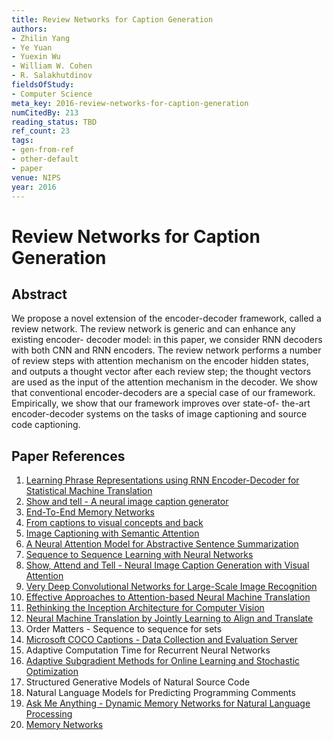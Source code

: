 ```yaml
---
title: Review Networks for Caption Generation
authors:
- Zhilin Yang
- Ye Yuan
- Yuexin Wu
- William W. Cohen
- R. Salakhutdinov
fieldsOfStudy:
- Computer Science
meta_key: 2016-review-networks-for-caption-generation
numCitedBy: 213
reading_status: TBD
ref_count: 23
tags:
- gen-from-ref
- other-default
- paper
venue: NIPS
year: 2016
---
```


# Review Networks for Caption Generation

## Abstract

We propose a novel extension of the encoder-decoder framework, called a review network. The review network is generic and can enhance any existing encoder- decoder model: in this paper, we consider RNN decoders with both CNN and RNN encoders. The review network performs a number of review steps with attention mechanism on the encoder hidden states, and outputs a thought vector after each review step; the thought vectors are used as the input of the attention mechanism in the decoder. We show that conventional encoder-decoders are a special case of our framework. Empirically, we show that our framework improves over state-of- the-art encoder-decoder systems on the tasks of image captioning and source code captioning.

## Paper References

1. [Learning Phrase Representations using RNN Encoder-Decoder for Statistical Machine Translation](2014-learning-phrase-representations-using-rnn-encoder-decoder-for-statistical-machine-translation)
2. [Show and tell - A neural image caption generator](2015-show-and-tell-a-neural-image-caption-generator)
3. [End-To-End Memory Networks](2015-end-to-end-memory-networks)
4. [From captions to visual concepts and back](2015-from-captions-to-visual-concepts-and-back)
5. [Image Captioning with Semantic Attention](2016-image-captioning-with-semantic-attention)
6. [A Neural Attention Model for Abstractive Sentence Summarization](2015-a-neural-attention-model-for-abstractive-sentence-summarization)
7. [Sequence to Sequence Learning with Neural Networks](2014-sequence-to-sequence-learning-with-neural-networks)
8. [Show, Attend and Tell - Neural Image Caption Generation with Visual Attention](2015-show-attend-and-tell-neural-image-caption-generation-with-visual-attention)
9. [Very Deep Convolutional Networks for Large-Scale Image Recognition](2015-very-deep-convolutional-networks-for-large-scale-image-recognition)
10. [Effective Approaches to Attention-based Neural Machine Translation](2015-effective-approaches-to-attention-based-neural-machine-translation)
11. [Rethinking the Inception Architecture for Computer Vision](2016-rethinking-the-inception-architecture-for-computer-vision)
12. [Neural Machine Translation by Jointly Learning to Align and Translate](2015-neural-machine-translation-by-jointly-learning-to-align-and-translate)
13. Order Matters - Sequence to sequence for sets
14. [Microsoft COCO Captions - Data Collection and Evaluation Server](2015-microsoft-coco-captions-data-collection-and-evaluation-server)
15. Adaptive Computation Time for Recurrent Neural Networks
16. [Adaptive Subgradient Methods for Online Learning and Stochastic Optimization](2010-adaptive-subgradient-methods-for-online-learning-and-stochastic-optimization)
17. Structured Generative Models of Natural Source Code
18. Natural Language Models for Predicting Programming Comments
19. [Ask Me Anything - Dynamic Memory Networks for Natural Language Processing](2016-ask-me-anything-dynamic-memory-networks-for-natural-language-processing)
20. [Memory Networks](2015-memory-networks)
